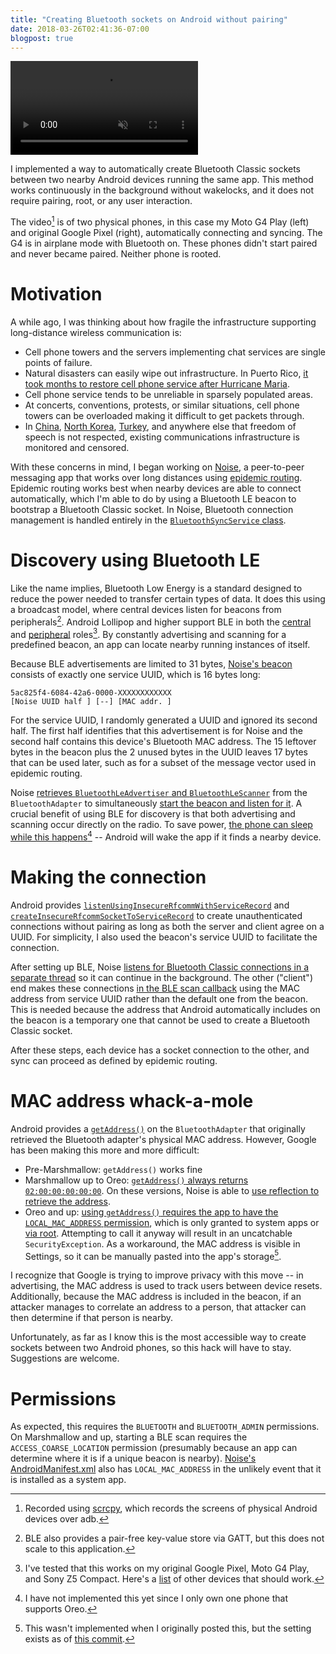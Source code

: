 ```yaml
---
title: "Creating Bluetooth sockets on Android without pairing"
date: 2018-03-26T02:41:36-07:00
blogpost: true
---
```


<video autoplay loop muted class="playpause-with-visibility">
  <!--
    `ffmpeg -t 0:00:12 -i noise-demo-2018-03-24_15.55.55.mkv -r 10 noise-demo_%05d.png`
    Manually remove bad frames
    `ffmpeg -framerate 10 -pattern_type glob -i "noise-demo_*.png" -pix_fmt yuv420p -c:v libx264 -crf 32 -b:v 0 -an noise-demo-web.mp4`
  -->
  <source src="/post/bt-auto-connect/noise-demo-web.mp4">
  <!--No webm because it's always noticeably worse at this filesize?-->
</video>

I implemented a way to automatically create Bluetooth Classic sockets between two nearby Android devices running the same app. This method works continuously in the background without wakelocks, and it does not require pairing, root, or any user interaction.

<!--more-->

The video[^scrcpy] is of two physical phones, in this case my Moto G4 Play (left) and original Google Pixel (right), automatically connecting and syncing. The G4 is in airplane mode with Bluetooth on. These phones didn't start paired and never became paired. Neither phone is rooted.

[^scrcpy]: Recorded using [scrcpy][scrcpy-github], which records the screens of physical Android devices over adb.

[scrcpy-github]: https://github.com/Genymobile/scrcpy

# Motivation

A while ago, I was thinking about how fragile the infrastructure supporting long-distance wireless communication is:

* Cell phone towers and the servers implementing chat services are single points of failure.
* Natural disasters can easily wipe out infrastructure. In Puerto Rico, [it took months to restore cell phone service after Hurricane Maria][cellservice-maria].
* Cell phone service tends to be unreliable in sparsely populated areas.
* At concerts, conventions, protests, or similar situations, cell phone towers can be overloaded making it difficult to get packets through.
* In [China][censorship-china], [North Korea][censorship-nk], [Turkey][censorship-turkey], and anywhere else that freedom of speech is not respected, existing communications infrastructure is monitored and censored.

[cellservice-maria]: https://en.wikipedia.org/wiki/Hurricane_Maria#Puerto_Rico_3
[censorship-china]: https://en.wikipedia.org/wiki/Great_Firewall
[censorship-nk]: https://en.wikipedia.org/wiki/Human_rights_in_North_Korea#Civil_liberties
[censorship-turkey]: https://www.afp.com/en/news/826/turkey-gives-watchdog-power-block-internet-broadcasts-doc-12z0r61

With these concerns in mind, I began working on [Noise][noise-github], a peer-to-peer messaging app that works over long distances using [epidemic routing][epidemic-routing]. Epidemic routing works best when nearby devices are able to connect automatically, which I'm able to do by using a Bluetooth LE beacon to bootstrap a Bluetooth Classic socket. In Noise, Bluetooth connection management is handled entirely in the [`BluetoothSyncService` class][noise-bt-impl].

[noise-github]: https://github.com/aarmea/noise
[noise-bt-impl]: https://github.com/aarmea/noise/blob/8deb23b18b344e1392b08ae7c2db94b875e398e7/app/src/main/java/com/alternativeinfrastructures/noise/sync/bluetooth/BluetoothSyncService.java
[epidemic-routing]: http://issg.cs.duke.edu/epidemic/epidemic.pdf

# Discovery using Bluetooth LE

Like the name implies, Bluetooth Low Energy is a standard designed to reduce the power needed to transfer certain types of data. It does this using a broadcast model, where central devices listen for beacons from peripherals[^ble-gatt]. Android Lollipop and higher support BLE in both the [central][ble-central-android] and [peripheral][ble-peripheral-android] roles[^ble-tested]. By constantly advertising and scanning for a predefined beacon, an app can locate nearby running instances of itself.

[^ble-gatt]: BLE also provides a pair-free key-value store via GATT, but this does not scale to this application.

[^ble-tested]: I've tested that this works on my original Google Pixel, Moto G4 Play, and Sony Z5 Compact. Here's a [list][ble-beacon-devices] of other devices that should work.

[ble-central-android]: https://developer.android.com/guide/topics/connectivity/bluetooth-le.html
[ble-peripheral-android]: https://source.android.com/devices/bluetooth/ble_advertising
[ble-beacon-devices]: https://altbeacon.github.io/android-beacon-library/beacon-transmitter-devices.html

Because BLE advertisements are limited to 31 bytes, [Noise's beacon][noise-beacon-impl] consists of exactly one service UUID, which is 16 bytes long:

```nohighlight
5ac825f4-6084-42a6-0000-XXXXXXXXXXXX
[Noise UUID half ] [--] [MAC addr. ]
```
[noise-beacon-impl]: https://github.com/aarmea/noise/blob/8deb23b18b344e1392b08ae7c2db94b875e398e7/app/src/main/java/com/alternativeinfrastructures/noise/sync/bluetooth/BluetoothSyncService.java#L97

For the service UUID, I randomly generated a UUID and ignored its second half. The first half identifies that this advertisement is for Noise and the second half contains this device's Bluetooth MAC address. The 15 leftover bytes in the beacon plus the 2 unused bytes in the UUID leaves 17 bytes that can be used later, such as for a subset of the message vector used in epidemic routing.

Noise [retrieves `BluetoothLeAdvertiser` and `BluetoothLeScanner`][noise-btdevice-impl] from the `BluetoothAdapter` to simultaneously [start the beacon and listen for it][noise-discover-impl]. A crucial benefit of using BLE for discovery is that both advertising and scanning occur directly on the radio. To save power, [the phone can sleep while this happens][oreo-ble-sleep][^oreo-ble-sleep-impl] -- Android will wake the app if it finds a nearby device.

[^oreo-ble-sleep-impl]: I have not implemented this yet since I only own one phone that supports Oreo.

[noise-btdevice-impl]: https://github.com/aarmea/noise/blob/8deb23b18b344e1392b08ae7c2db94b875e398e7/app/src/main/java/com/alternativeinfrastructures/noise/sync/bluetooth/BluetoothSyncService.java#L366
[noise-discover-impl]: https://github.com/aarmea/noise/blob/8deb23b18b344e1392b08ae7c2db94b875e398e7/app/src/main/java/com/alternativeinfrastructures/noise/sync/bluetooth/BluetoothSyncService.java#L191
[oreo-ble-sleep]: http://www.davidgyoungtech.com/2017/08/07/beacon-detection-with-android-8

# Making the connection

Android provides [`listenUsingInsecureRfcommWithServiceRecord`][socket-listen-android] and [`createInsecureRfcommSocketToServiceRecord`][socket-connect-android] to create unauthenticated connections without pairing as long as both the server and client agree on a UUID. For simplicity, I also used the beacon's service UUID to facilitate the connection.

[socket-listen-android]: https://developer.android.com/reference/android/bluetooth/BluetoothAdapter.html#listenUsingInsecureRfcommWithServiceRecord(java.lang.String,%20java.util.UUID)
[socket-connect-android]: https://developer.android.com/reference/android/bluetooth/BluetoothDevice.html#createInsecureRfcommSocketToServiceRecord(java.util.UUID)

After setting up BLE, Noise [listens for Bluetooth Classic connections in a separate thread][noise-listen-impl] so it can continue in the background. The other ("client") end makes these connections [in the BLE scan callback][noise-connect-trigger] using the MAC address from service UUID rather than the default one from the beacon. This is needed because the address that Android automatically includes on the beacon is a temporary one that cannot be used to create a Bluetooth Classic socket.

[noise-listen-impl]: https://github.com/aarmea/noise/blob/8deb23b18b344e1392b08ae7c2db94b875e398e7/app/src/main/java/com/alternativeinfrastructures/noise/sync/bluetooth/BluetoothSyncService.java#L268
[noise-connect-trigger]: https://github.com/aarmea/noise/blob/8deb23b18b344e1392b08ae7c2db94b875e398e7/app/src/main/java/com/alternativeinfrastructures/noise/sync/bluetooth/BluetoothSyncService.java#L211

After these steps, each device has a socket connection to the other, and sync can proceed as defined by epidemic routing.

# MAC address whack-a-mole

Android provides a [`getAddress()`][btadapter-getaddress] on the `BluetoothAdapter` that originally retrieved the Bluetooth adapter's physical MAC address. However, Google has been making this more and more difficult:

[btadapter-getaddress]: https://developer.android.com/reference/android/bluetooth/BluetoothAdapter.html#getAddress()

* Pre-Marshmallow: `getAddress()` works fine
* Marshmallow up to Oreo: [`getAddress()` always returns `02:00:00:00:00:00`][marshmallow-block-mac]. On these versions, Noise is able to [use reflection to retrieve the address][noise-mac-reflection].
* Oreo and up: [using `getAddress()` requires the app to have the `LOCAL_MAC_ADDRESS` permission][oreo-block-mac], which is only granted to system apps or [via root][root-pm-grant]. Attempting to call it anyway will result in an uncatchable `SecurityException`. As a workaround, the MAC address is visible in Settings, so it can be manually pasted into the app's storage[^noise-oreo-mac].

[^noise-oreo-mac]: This wasn't implemented when I originally posted this, but the setting exists as of [this commit][noise-mac-setting].

[marshmallow-block-mac]: https://developer.android.com/about/versions/marshmallow/android-6.0-changes.html#behavior-hardware-id
[oreo-block-mac]: https://www.xda-developers.com/android-o-introduces-changes-and-improvements-to-device-identifiers/
[root-pm-grant]: https://github.com/aarmea/HandsfreeActions/blob/35b1e140098e2d5945042416a25bb0b590b2e468/HandsfreeActions/src/main/java/com/albertarmea/handsfreeactions/RemapperService.java#L73
[noise-mac-reflection]: https://github.com/aarmea/noise/blob/8deb23b18b344e1392b08ae7c2db94b875e398e7/app/src/main/java/com/alternativeinfrastructures/noise/sync/bluetooth/BluetoothSyncService.java#L130
[noise-mac-setting]: https://github.com/aarmea/noise/commit/17d37c380ec4f093821db421ab77d96fc5683667

I recognize that Google is trying to improve privacy with this move -- in advertising, the MAC address is used to track users between device resets. Additionally, because the MAC address is included in the beacon, if an attacker manages to correlate an address to a person, that attacker can then determine if that person is nearby.

Unfortunately, as far as I know this is the most accessible way to create sockets between two Android phones, so this hack will have to stay. Suggestions are welcome.

# Permissions

As expected, this requires the `BLUETOOTH` and `BLUETOOTH_ADMIN` permissions. On Marshmallow and up, starting a BLE scan requires the `ACCESS_COARSE_LOCATION` permission (presumably because an app can determine where it is if a unique beacon is nearby). [Noise's AndroidManifest.xml][noise-manifest] also has `LOCAL_MAC_ADDRESS` in the unlikely event that it is installed as a system app.

[noise-manifest]: https://github.com/aarmea/noise/blob/c15aa06b4a19cdc41b805c4b85b6c5a733bf9c2b/app/src/main/AndroidManifest.xml
